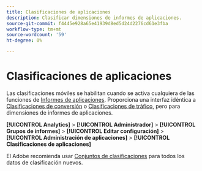 ```yaml
---
title: Clasificaciones de aplicaciones
description: Clasificar dimensiones de informes de aplicaciones.
source-git-commit: f4445e928a65e41939d8ed5d24d2276cd61e3fba
workflow-type: tm+mt
source-wordcount: '59'
ht-degree: 0%

---
```


# Clasificaciones de aplicaciones

Las clasificaciones móviles se habilitan cuando se activa cualquiera de las funciones de [Informes de aplicaciones](app-reporting.md). Proporciona una interfaz idéntica a [Clasificaciones de conversión](conversion-var-admin/conversion-classifications.md) o [Clasificaciones de tráfico](c-traffic-variables/traffic-classifications.md), pero para dimensiones de informes de aplicaciones.

**[!UICONTROL Analytics]** > **[!UICONTROL Administrador]** > **[!UICONTROL Grupos de informes]** > **[!UICONTROL Editar configuración]** > **[!UICONTROL Administración de aplicaciones]** > **[!UICONTROL Clasificaciones de aplicaciones]**

El Adobe recomienda usar [Conjuntos de clasificaciones](/help/components/classifications/sets/overview.md) para todos los datos de clasificación nuevos.
